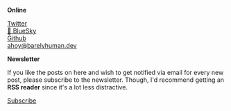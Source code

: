 **Online**

[Twitter](https://twitter.com/barelyreaper)\
[🦋 BlueSky](https://bsky.app/profile/reaper.is)\
[Github](https://github.com/barelyhuman)\
<ahoy@barelyhuman.dev>

**Newsletter**

<section>
<p>
If you like the posts on here and wish to get notified via email for every new post, please
subscribe to
the newsletter. Though, I'd recommend getting an <strong>RSS reader</strong> since it's a lot less
distractive.
</p>
<a href="https://buttondown.email/barelyhuman/"> Subscribe </a>

</section>
